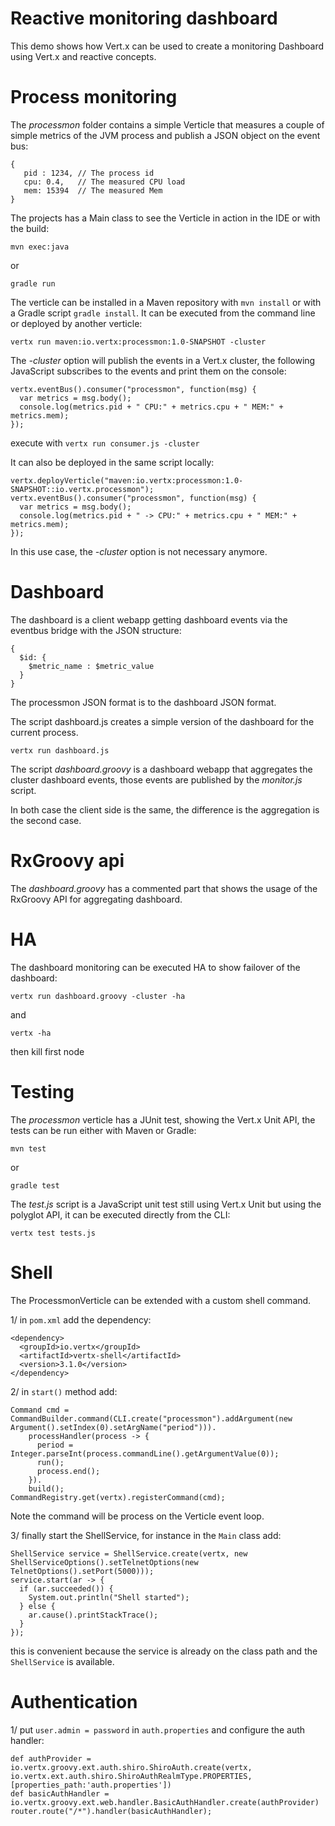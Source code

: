 # Reactive monitoring dashboard

This demo shows how Vert.x can be used to create a monitoring Dashboard using Vert.x and reactive concepts.

# Process monitoring

The _processmon_ folder contains a simple Verticle that measures a couple of simple metrics of the JVM process and
publish a JSON object on the event bus:

````
{
   pid : 1234, // The process id
   cpu: 0.4,   // The measured CPU load
   mem: 15394  // The measured Mem
}
````

The projects has a Main class to see the Verticle in action in the IDE or with the build:

````
mvn exec:java
````

or

````
gradle run
````

The verticle can be installed in a Maven repository with `mvn install` or with a Gradle script `gradle install`. It can
be executed from the command line or deployed by another verticle:

````
vertx run maven:io.vertx:processmon:1.0-SNAPSHOT -cluster
````

The _-cluster_ option will publish the events in a Vert.x cluster, the following JavaScript subscribes to the events
and print them on the console:

```
vertx.eventBus().consumer("processmon", function(msg) {
  var metrics = msg.body();
  console.log(metrics.pid + " CPU:" + metrics.cpu + " MEM:" + metrics.mem);
});
````

execute with `vertx run consumer.js -cluster`

It can also be deployed in the same script locally:

```
vertx.deployVerticle("maven:io.vertx:processmon:1.0-SNAPSHOT::io.vertx.processmon");
vertx.eventBus().consumer("processmon", function(msg) {
  var metrics = msg.body();
  console.log(metrics.pid + " -> CPU:" + metrics.cpu + " MEM:" + metrics.mem);
});
````

In this use case, the _-cluster_ option is not necessary anymore.

# Dashboard

The dashboard is a client webapp getting dashboard events via the eventbus bridge with the JSON structure:

```
{
  $id: {
    $metric_name : $metric_value
  }
}
````

The processmon JSON format is to the dashboard JSON format.

The script dashboard.js creates a simple version of the dashboard for the current process.

````
vertx run dashboard.js
````

The script _dashboard.groovy_ is a dashboard webapp that aggregates the cluster dashboard events, those events
are published by the _monitor.js_ script.

In both case the client side is the same, the difference is the aggregation is the second case.

# RxGroovy api

The _dashboard.groovy_ has a commented part that shows the usage of the RxGroovy API for aggregating dashboard.

# HA

The dashboard monitoring can be executed HA to show failover of the dashboard:

````
vertx run dashboard.groovy -cluster -ha
````

and

````
vertx -ha
````

then kill first node

# Testing

The _processmon_ verticle has a JUnit test, showing the Vert.x Unit API, the tests can be run either with
Maven or Gradle:

````
mvn test
````

or

````
gradle test
````

The _test.js_ script is a JavaScript unit test still using Vert.x Unit but using the polyglot API, it can be executed
directly from the CLI:

````
vertx test tests.js
````

# Shell

The ProcessmonVerticle can be extended with a custom shell command.

1/ in `pom.xml` add the dependency:

````
<dependency>
  <groupId>io.vertx</groupId>
  <artifactId>vertx-shell</artifactId>
  <version>3.1.0</version>
</dependency>
````

2/ in `start()` method add:

````
Command cmd = CommandBuilder.command(CLI.create("processmon").addArgument(new Argument().setIndex(0).setArgName("period"))).
    processHandler(process -> {
      period = Integer.parseInt(process.commandLine().getArgumentValue(0));
      run();
      process.end();
    }).
    build();
CommandRegistry.get(vertx).registerCommand(cmd);
````

Note the command will be process on the Verticle event loop.

3/ finally start the ShellService, for instance in the `Main` class add:

````
ShellService service = ShellService.create(vertx, new ShellServiceOptions().setTelnetOptions(new TelnetOptions().setPort(5000)));
service.start(ar -> {
  if (ar.succeeded()) {
    System.out.println("Shell started");
  } else {
    ar.cause().printStackTrace();
  }
});
````

this is convenient because the service is already on the class path and the `ShellService` is available.


# Authentication

1/ put `user.admin = password` in `auth.properties` and configure the auth handler:

````
def authProvider = io.vertx.groovy.ext.auth.shiro.ShiroAuth.create(vertx, io.vertx.ext.auth.shiro.ShiroAuthRealmType.PROPERTIES, [properties_path:'auth.properties'])
def basicAuthHandler = io.vertx.groovy.ext.web.handler.BasicAuthHandler.create(authProvider)
router.route("/*").handler(basicAuthHandler);
````